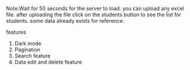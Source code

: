 Note:Wait for 50 seconds for the server to load. 
you can upload any excel file.
after uploading the file click on the students button to see the list for students. some data already exists for reference. 

features
1) Dark mode
2) Pagination
3) Search feature
4) Data edit and delete feature
